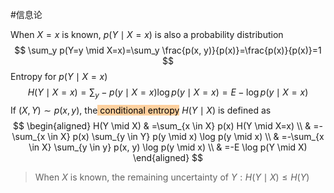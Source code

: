 #信息论 

When $X=x$ is known, $p(Y \mid X=x)$ is also a probability distribution
$$
\sum_y p(Y=y \mid X=x)=\sum_y \frac{p(x, y)}{p(x)}=\frac{p(x)}{p(x)}=1
$$
Entropy for $p(Y \mid X=x)$
$$
H(Y \mid X=x)=\sum_y-p(y \mid X=x) \log p(y \mid X=x)=E-\log p(y \mid X=x)
$$
If $(X, Y) \sim p(x, y)$, the<mark style="background: #FFB86CA6;"> conditional entropy</mark> $H(Y \mid X)$ is defined as
$$
\begin{aligned}
H(Y \mid X) & =\sum_{x \in X} p(x) H(Y \mid X=x) \\
& =-\sum_{x \in X} p(x) \sum_{y \in Y} p(y \mid x) \log p(y \mid x) \\
& =-\sum_{x \in X} \sum_{y \in y} p(x, y) \log p(y \mid x) \\
& =-E \log p(Y \mid X)
\end{aligned}
$$
>When $X$ is known, the remaining uncertainty of $Y: H(Y \mid X) \leq H(Y)$